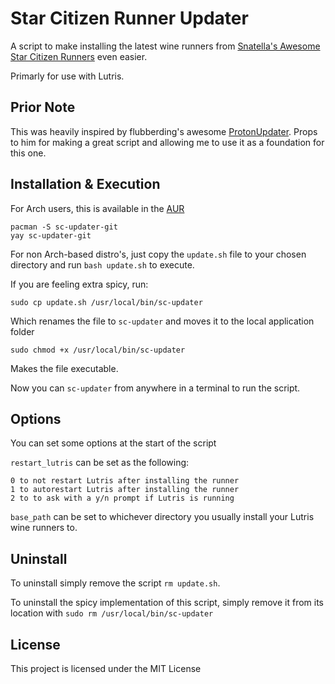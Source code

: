 # Star Citizen Runner Updater
A script to make installing the latest wine runners from [Snatella's Awesome Star Citizen Runners](https://github.com/snatella/wine-runner-sc) even easier.

Primarly for use with Lutris.

## Prior Note
This was heavily inspired by flubberding's awesome [ProtonUpdater](https://github.com/flubberding/ProtonUpdater). Props to him for making a great script and allowing me to use it as a foundation for this one.

## Installation & Execution

For Arch users, this is available in the [AUR](https://aur.archlinux.org/packages/sc-updater-git/)

```
pacman -S sc-updater-git
yay sc-updater-git
```

For non Arch-based distro's, just copy the `update.sh` file to your chosen directory and run `bash update.sh` to execute.

If you are feeling extra spicy, run:

```
sudo cp update.sh /usr/local/bin/sc-updater
```
Which renames the file to `sc-updater` and moves it to the local application folder

```
sudo chmod +x /usr/local/bin/sc-updater
```
Makes the file executable.

Now you can `sc-updater` from anywhere in a terminal to run the script.

## Options
You can set some options at the start of the script

`restart_lutris` can be set as the following:
```
0 to not restart Lutris after installing the runner
1 to autorestart Lutris after installing the runner
2 to to ask with a y/n prompt if Lutris is running
```

`base_path` can be set to whichever directory you usually install your Lutris wine runners to.

## Uninstall
To uninstall simply remove the script `rm update.sh`.

To uninstall the spicy implementation of this script, simply remove it from its location with `sudo rm /usr/local/bin/sc-updater`

## License
This project is licensed under the MIT License
